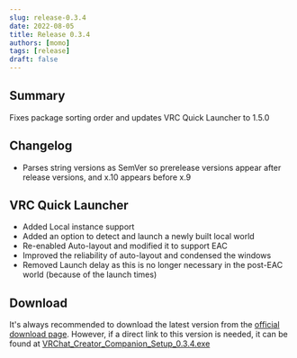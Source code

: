 ```yaml
---
slug: release-0.3.4
date: 2022-08-05
title: Release 0.3.4
authors: [momo]
tags: [release]
draft: false
---
```

## Summary

Fixes package sorting order and updates VRC Quick Launcher to 1.5.0

<!--truncate-->

## Changelog

* Parses string versions as SemVer so prerelease versions appear after release versions, and x.10 appears before x.9

## VRC Quick Launcher

* Added Local instance support
* Added an option to detect and launch a newly built local world
* Re-enabled Auto-layout and modified it to support EAC
* Improved the reliability of auto-layout and condensed the windows
* Removed Launch delay as this is no longer necessary in the post-EAC world (because of the launch times)

## Download

It's always recommended to download the latest version from the [official download page](https://vrchat.com/home/download).
However, if a direct link to this version is needed, it can be found at [VRChat_Creator_Companion_Setup_0.3.4.exe](https://vrcpm.vrchat.cloud/vcc/Builds/0.3.4/VRChat_CreatorCompanion_Setup_0.3.4.exe)
